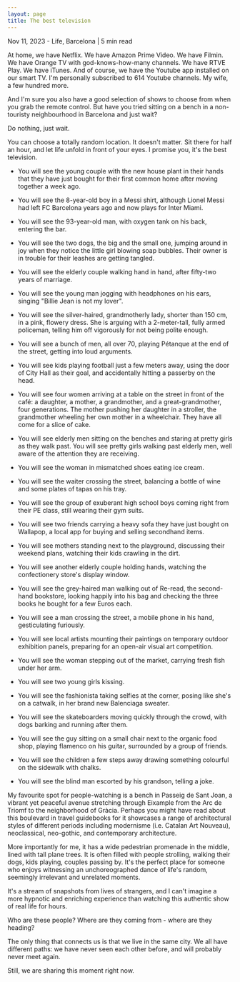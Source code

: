 ```yaml
---
layout: page
title: The best television
---
```


<div class="bloginfo">Nov 11, 2023  - Life, Barcelona | 5 min read</div>

At home, we have Netflix. We have Amazon Prime Video. We have Filmin. We have Orange TV with god-knows-how-many channels. We have RTVE Play. We have iTunes. And of course, we have the Youtube app installed on our smart TV. I'm personally subscribed to 614 Youtube channels. My wife, a few hundred more.

And I'm sure you also have a good selection of shows to choose from when you grab the remote control. But have you tried sitting on a bench in a non-touristy neighbourhood in Barcelona and just wait?

Do nothing, just wait.

You can choose a totally random location. It doesn't matter. Sit there for half an hour, and let life unfold in front of your eyes. I promise you, it's the best television.

- You will see the young couple with the new house plant in their hands that they have just bought for their first common home after moving together a week ago.

- You will see the 8-year-old boy in a Messi shirt, although Lionel Messi had left FC Barcelona years ago and now plays for Inter Miami.

- You will see the 93-year-old man, with oxygen tank on his back, entering the bar.

- You will see the two dogs, the big and the small one, jumping around in joy when they notice the little girl blowing soap bubbles. Their owner is in trouble for their leashes are getting tangled.

- You will see the elderly couple walking hand in hand, after fifty-two years of marriage.

- You will see the young man jogging with headphones on his ears, singing "Billie Jean is not my lover".

- You will see the silver-haired, grandmotherly lady, shorter than 150 cm, in a pink, flowery dress. She is arguing with a 2-meter-tall, fully armed policeman, telling him off vigorously for not being polite enough.

- You will see a bunch of men, all over 70, playing Pétanque at the end of the street, getting into loud arguments.

- You will see kids playing football just a few meters away, using the door of City Hall as their goal, and accidentally hitting a passerby on the head.

- You will see four women arriving at a table on the street in front of the café: a daughter, a mother, a grandmother, and a great-grandmother, four generations. The mother pushing her daughter in a stroller, the grandmother wheeling her own mother in a wheelchair. They have all come for a slice of cake.

- You will see elderly men sitting on the benches and staring at pretty girls as they walk past. You will see pretty girls walking past elderly men, well aware of the attention they are receiving.

- You will see the woman in mismatched shoes eating ice cream.

- You will see the waiter crossing the street, balancing a bottle of wine and some plates of tapas on his tray.

- You will see the group of exuberant high school boys coming right from their PE class, still wearing their gym suits.

- You will see two friends carrying a heavy sofa they have just bought on Wallapop, a local app for buying and selling secondhand items.

- You will see mothers standing next to the playground, discussing their weekend plans, watching their kids crawling in the dirt.

- You will see another elderly couple holding hands, watching the confectionery store's display window.

- You will see the grey-haired man walking out of Re-read, the second-hand bookstore, looking happily into his bag and checking the three books he bought for a few Euros each.

- You will see a man crossing the street, a mobile phone in his hand, gesticulating furiously.

- You will see local artists mounting their paintings on temporary outdoor exhibition panels, preparing for an open-air visual art competition.

- You will see the woman stepping out of the market, carrying fresh fish under her arm.

- You will see two young girls kissing.

- You will see the fashionista taking selfies at the corner, posing like she's on a catwalk, in her brand new Balenciaga sweater.

- You will see the skateboarders moving quickly through the crowd, with dogs barking and running after them.

- You will see the guy sitting on a small chair next to the organic food shop, playing flamenco on his guitar, surrounded by a group of friends.

- You will see the children a few steps away drawing something colourful on the sidewalk with chalks.

- You will see the blind man escorted by his grandson, telling a joke.

My favourite spot for people-watching is a bench in Passeig de Sant Joan, a vibrant yet peaceful avenue stretching through Eixample from the Arc de Triomf to the neighborhood of Gràcia. Perhaps you might have read about this boulevard in travel guidebooks for it showcases a range of architectural styles of different periods including modernisme (i.e. Catalan Art Nouveau), neoclassical, neo-gothic, and contemporary architecture.

More importantly for me, it has a wide pedestrian promenade in the middle, lined with tall plane trees. It is often filled with people strolling, walking their dogs, kids playing, couples passing by. It's the perfect place for someone who enjoys witnessing an unchoreographed dance of life's random, seemingly irrelevant and unrelated moments.

It's a stream of snapshots from lives of strangers, and I can't imagine a more hypnotic and enriching experience than watching this authentic show of real life for hours.

Who are these people? Where are they coming from - where are they heading?

The only thing that connects us is that we live in the same city. We all have different paths: we have never seen each other before, and will probably never meet again.

Still, we are sharing this moment right now.
